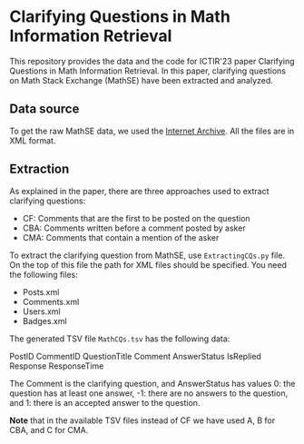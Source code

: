 # Clarifying Questions in Math Information Retrieval
This repository provides the data and the code for ICTIR'23 paper Clarifying Questions in Math Information Retrieval.
In this paper, clarifying questions on Math Stack Exchange (MathSE) have been extracted and analyzed.

## Data source
To get the raw MathSE data, we used the [Internet Archive](https://archive.org/). All the files are 
in XML format.

## Extraction
As explained in the paper, there are three approaches used to extract clarifying questions:
* CF:  Comments that are the first to be posted on the question
* CBA: Comments written before a comment posted by asker
* CMA: Comments that contain a mention of the asker

To extract the clarifying question from MathSE, use ``ExtractingCQs.py`` file. On the top of this file the path for 
XML files should be specified. You need the following files:
* Posts.xml
* Comments.xml
* Users.xml
* Badges.xml

The generated TSV file `MathCQs.tsv` has the following data:

  PostID CommentID QuestionTitle Comment AnswerStatus IsReplied Response ResponseTime
 
 The Comment is the clarifying question, and AnswerStatus has values 0: the question has at least one answer, -1: there are no
 answers to the question, and 1: there is an accepted answer to the question.
 
 **Note**  that in the available TSV files instead of CF we have used A, B for CBA, and C for CMA. 